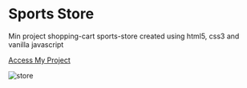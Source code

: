 # Sports Store
Min project shopping-cart sports-store created using html5, css3 and vanilla  javascript 


[Access My Project](https://jelsonjay.github.io/sports-store/)

![store](https://user-images.githubusercontent.com/50907905/86440099-c969ea00-bd01-11ea-84ac-310f686a9cc1.png)
